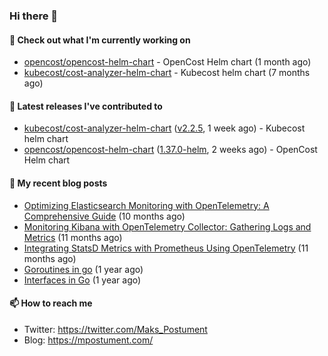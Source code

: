 ### Hi there 👋

#### 👷 Check out what I'm currently working on

- [opencost/opencost-helm-chart](https://github.com/opencost/opencost-helm-chart) - OpenCost Helm chart  (1 month ago)
- [kubecost/cost-analyzer-helm-chart](https://github.com/kubecost/cost-analyzer-helm-chart) - Kubecost helm chart (7 months ago)

#### 🔭 Latest releases I've contributed to

- [kubecost/cost-analyzer-helm-chart](https://github.com/kubecost/cost-analyzer-helm-chart) ([v2.2.5](https://github.com/kubecost/cost-analyzer-helm-chart/releases/tag/v2.2.5), 1 week ago) - Kubecost helm chart
- [opencost/opencost-helm-chart](https://github.com/opencost/opencost-helm-chart) ([1.37.0-helm](https://github.com/opencost/opencost-helm-chart/releases/tag/1.37.0-helm), 2 weeks ago) - OpenCost Helm chart 

#### 📜 My recent blog posts

- [Optimizing Elasticsearch Monitoring with OpenTelemetry: A Comprehensive Guide](https://mpostument.com/posts/programming/observability/otel-elasticsearch/) (10 months ago)
- [Monitoring Kibana with OpenTelemetry Collector: Gathering Logs and Metrics](https://mpostument.com/posts/programming/observability/otel-kibana/) (11 months ago)
- [Integrating StatsD Metrics with Prometheus Using OpenTelemetry](https://mpostument.com/posts/programming/observability/otel-statsd/) (11 months ago)
- [Goroutines in go](https://mpostument.com/posts/programming/golang/basics/go-routines/) (1 year ago)
- [Interfaces in Go](https://mpostument.com/posts/programming/golang/basics/go-interfaces/) (1 year ago)

#### 📫 How to reach me

- Twitter: https://twitter.com/Maks_Postument
- Blog: https://mpostument.com/
